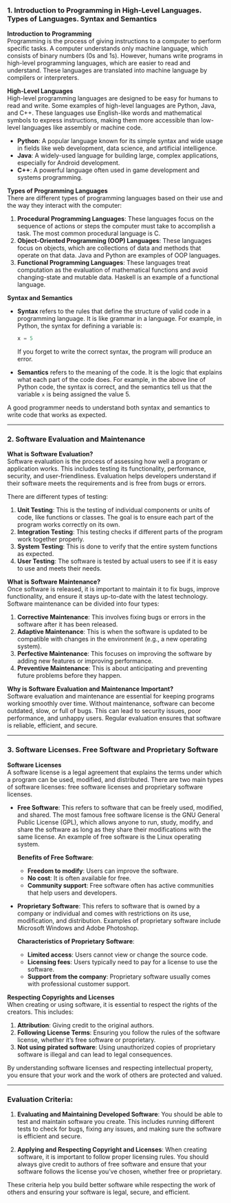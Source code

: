 ### 1. Introduction to Programming in High-Level Languages. Types of Languages. Syntax and Semantics

**Introduction to Programming**  
Programming is the process of giving instructions to a computer to perform specific tasks. A computer understands only machine language, which consists of binary numbers (0s and 1s). However, humans write programs in high-level programming languages, which are easier to read and understand. These languages are translated into machine language by compilers or interpreters.

**High-Level Languages**  
High-level programming languages are designed to be easy for humans to read and write. Some examples of high-level languages are Python, Java, and C++. These languages use English-like words and mathematical symbols to express instructions, making them more accessible than low-level languages like assembly or machine code.

- **Python**: A popular language known for its simple syntax and wide usage in fields like web development, data science, and artificial intelligence.
- **Java**: A widely-used language for building large, complex applications, especially for Android development.
- **C++**: A powerful language often used in game development and systems programming.

**Types of Programming Languages**  
There are different types of programming languages based on their use and the way they interact with the computer:

1. **Procedural Programming Languages**: These languages focus on the sequence of actions or steps the computer must take to accomplish a task. The most common procedural language is C.
2. **Object-Oriented Programming (OOP) Languages**: These languages focus on objects, which are collections of data and methods that operate on that data. Java and Python are examples of OOP languages.
3. **Functional Programming Languages**: These languages treat computation as the evaluation of mathematical functions and avoid changing-state and mutable data. Haskell is an example of a functional language.

**Syntax and Semantics**  
- **Syntax** refers to the rules that define the structure of valid code in a programming language. It is like grammar in a language. For example, in Python, the syntax for defining a variable is:
  ```python
  x = 5
  ```
  If you forget to write the correct syntax, the program will produce an error.

- **Semantics** refers to the meaning of the code. It is the logic that explains what each part of the code does. For example, in the above line of Python code, the syntax is correct, and the semantics tell us that the variable `x` is being assigned the value 5.

A good programmer needs to understand both syntax and semantics to write code that works as expected.

---

### 2. Software Evaluation and Maintenance

**What is Software Evaluation?**  
Software evaluation is the process of assessing how well a program or application works. This includes testing its functionality, performance, security, and user-friendliness. Evaluation helps developers understand if their software meets the requirements and is free from bugs or errors.

There are different types of testing:
1. **Unit Testing**: This is the testing of individual components or units of code, like functions or classes. The goal is to ensure each part of the program works correctly on its own.
2. **Integration Testing**: This testing checks if different parts of the program work together properly.
3. **System Testing**: This is done to verify that the entire system functions as expected.
4. **User Testing**: The software is tested by actual users to see if it is easy to use and meets their needs.

**What is Software Maintenance?**  
Once software is released, it is important to maintain it to fix bugs, improve functionality, and ensure it stays up-to-date with the latest technology. Software maintenance can be divided into four types:

1. **Corrective Maintenance**: This involves fixing bugs or errors in the software after it has been released.
2. **Adaptive Maintenance**: This is when the software is updated to be compatible with changes in the environment (e.g., a new operating system).
3. **Perfective Maintenance**: This focuses on improving the software by adding new features or improving performance.
4. **Preventive Maintenance**: This is about anticipating and preventing future problems before they happen.

**Why is Software Evaluation and Maintenance Important?**  
Software evaluation and maintenance are essential for keeping programs working smoothly over time. Without maintenance, software can become outdated, slow, or full of bugs. This can lead to security issues, poor performance, and unhappy users. Regular evaluation ensures that software is reliable, efficient, and secure.

---

### 3. Software Licenses. Free Software and Proprietary Software

**Software Licenses**  
A software license is a legal agreement that explains the terms under which a program can be used, modified, and distributed. There are two main types of software licenses: free software licenses and proprietary software licenses.

- **Free Software**: This refers to software that can be freely used, modified, and shared. The most famous free software license is the GNU General Public License (GPL), which allows anyone to run, study, modify, and share the software as long as they share their modifications with the same license. An example of free software is the Linux operating system.

  **Benefits of Free Software**:
  - **Freedom to modify**: Users can improve the software.
  - **No cost**: It is often available for free.
  - **Community support**: Free software often has active communities that help users and developers.

- **Proprietary Software**: This refers to software that is owned by a company or individual and comes with restrictions on its use, modification, and distribution. Examples of proprietary software include Microsoft Windows and Adobe Photoshop.

  **Characteristics of Proprietary Software**:
  - **Limited access**: Users cannot view or change the source code.
  - **Licensing fees**: Users typically need to pay for a license to use the software.
  - **Support from the company**: Proprietary software usually comes with professional customer support.

**Respecting Copyrights and Licenses**  
When creating or using software, it is essential to respect the rights of the creators. This includes:
1. **Attribution**: Giving credit to the original authors.
2. **Following License Terms**: Ensuring you follow the rules of the software license, whether it’s free software or proprietary.
3. **Not using pirated software**: Using unauthorized copies of proprietary software is illegal and can lead to legal consequences.

By understanding software licenses and respecting intellectual property, you ensure that your work and the work of others are protected and valued.

---

### Evaluation Criteria:

1. **Evaluating and Maintaining Developed Software**: You should be able to test and maintain software you create. This includes running different tests to check for bugs, fixing any issues, and making sure the software is efficient and secure.

2. **Applying and Respecting Copyright and Licenses**: When creating software, it is important to follow proper licensing rules. You should always give credit to authors of free software and ensure that your software follows the license you’ve chosen, whether free or proprietary.

These criteria help you build better software while respecting the work of others and ensuring your software is legal, secure, and efficient.